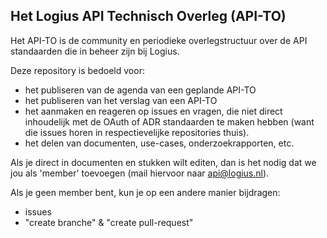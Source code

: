 ## Het Logius API Technisch Overleg (API-TO)

Het API-TO is de community en periodieke overlegstructuur over de API standaarden die in beheer zijn bij Logius.

Deze repository is bedoeld voor:

- het publiseren van de agenda van een geplande API-TO
- het publiseren van het verslag van een API-TO
- het aanmaken en reageren op issues en vragen, die niet direct inhoudelijk met de OAuth of ADR standaarden te maken hebben (want die issues horen in respectievelijke repositories thuis).
- het delen van documenten, use-cases, onderzoekrapporten, etc.

Als je direct in documenten en stukken wilt editen, dan is het nodig dat we jou als 'member' toevoegen (mail hiervoor naar api@logius.nl).

Als je geen member bent, kun je op een andere manier bijdragen:

- issues
- "create branche" & "create pull-request"

